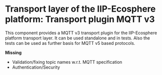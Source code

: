 # Transport layer of the IIP-Ecosphere platform: Transport plugin MQTT v3

This component provides a MQTT v3 transport plugin for the IIP-Ecosphere platform transport layer. It can be used
standalone and in tests. Also the tests can be used as further basis for MQTT v5 based protocols.

**Missing**
- Validation/fixing topic names w.r.t. MQTT specification
- Authentication/Security


